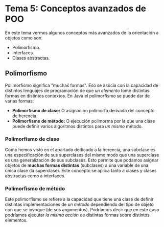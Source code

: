 # Tema 5: Conceptos avanzados de POO

En este tema vermos algunos conceptos más avanzados de la orientación a objetos como son:

* Polimorfismo.
* Interfaces.
* Clases abstractas.


## Polimorfismo

Polimorfismo significa "muchas formas". Eso se asocia con la capacidad de distintos lenguajes de programación de que *un elemento* tome distintas formas en distintos contextos.
En Java el polimorfismo se puede dar de varias formas:

* **Polimorfismo de clase:** O asignación polimorfa derivada del concepto de herencia.
* **Polimorfismo de método:** O ejecución polimorma por la que una clase puede definir varios algoritmos distintos para *un mismo* método.

### Polimorfismo de clase

Como hemos visto en el apartado dedicado a la herencia, una subclase es una especificación de sus superclases del mismo modo que una superclase es una generalización de sus subclases. Esto permite que podamos asignar objetos de **muchas formas distintas** (subclases) a una variable de una única clase (la superclase).
Este concepto se aplica tanto a clases y clases abstractas como a interfaces.

### Polimorfismo de método

Este polimorfismo se refiere a la capacidad que tiene una clase de definir distintas implementaciones de *un método* dependiendo del tipo de objeto con que se invoque (de sus argumentos). Podríamos decir que en este caso podríamos ejecutar *la misma acción* de distintas formas sobre distintos elementos.